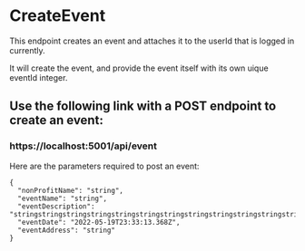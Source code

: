 # CreateEvent

This endpoint creates an event and attaches it to the userId that is logged in currently.

It will create the event, and provide the event itself with its own uique eventId integer.

## Use the following link with a POST endpoint to create an event:
### https://localhost:5001/api/event

Here are the parameters required to post an event:

```
{
  "nonProfitName": "string",
  "eventName": "string",
  "eventDescription": "stringstringstringstringstringstringstringstringstringstringstringstringstringstringstringstringstri",
  "eventDate": "2022-05-19T23:33:13.368Z",
  "eventAddress": "string"
}
```
